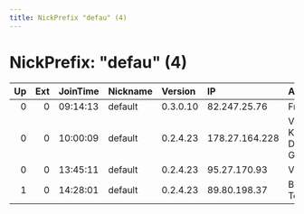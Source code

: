 ```yaml
---
title: NickPrefix "defau" (4)
---
```


# NickPrefix: "defau" (4)

|   Up |   Ext | JoinTime   | Nickname   | Version   | IP             | AS                              | CC   |   ORp |   Dirp | OS      | Contact   |   eFamMembers |
|-----:|------:|:-----------|:-----------|:----------|:---------------|:--------------------------------|:-----|------:|-------:|:--------|:----------|--------------:|
|    0 |     0 | 09:14:13   | default    | 0.3.0.10  | 82.247.25.76   | Free SAS                        | fr   |   443 |   9030 | Windows | None      |             1 |
|    0 |     0 | 10:00:09   | default    | 0.2.4.23  | 178.27.164.228 | Vodafone Kabel Deutschland GmbH | de   |   443 |   9030 | Windows | None      |             1 |
|    0 |     0 | 13:45:11   | default    | 0.2.4.23  | 95.27.170.93   | VimpelCom                       | ru   |   443 |   9030 | Windows | None      |             1 |
|    1 |     0 | 14:28:01   | default    | 0.2.4.23  | 89.80.198.37   | Bouygues Telecom SA             | fr   |   443 |   9030 | Windows | None      |             1 |
